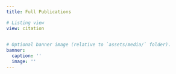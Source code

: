 ```yaml
---
title: Full Publications

# Listing view
view: citation

 
# Optional banner image (relative to `assets/media/` folder).
banner:
  caption: ''
  image: ''
---
```



<script>
document.addEventListener("DOMContentLoaded", function () {
  function patch(label, newText) {
    const sel = document.querySelector(label);
    if (!sel) return false;
    const opt = sel.querySelector('option[value="*"]');
    if (opt && opt.textContent.trim().length > 0) {
      opt.textContent = newText;
      return true;
    }
    return false;
  }

  function tryPatch() {
    const ok1 = patch('.pubtype-select', 'All Type');
    const ok2 = patch('.pubyear-select', 'All Years');
    return ok1 && ok2;
  }

  // 立即试一次
  if (!tryPatch()) {
    // 如果 DOM 还没准备好，间隔检查几次
    let tries = 0;
    const timer = setInterval(function () {
      tries++;
      if (tryPatch() || tries > 20) {
        clearInterval(timer);
      }
    }, 200);
  }
});
</script>




